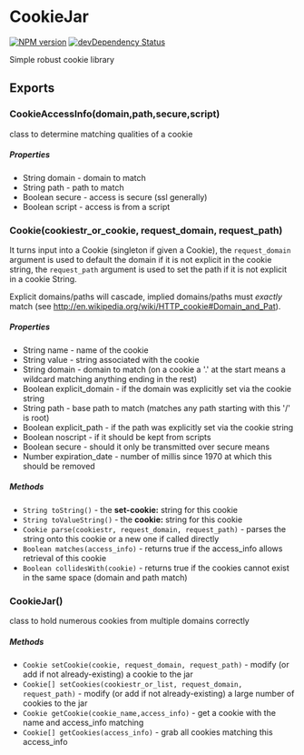 # CookieJar

[![NPM version](http://img.shields.io/npm/v/cookiejar.svg)](https://www.npmjs.org/package/cookiejar)
[![devDependency Status](https://david-dm.org/bmeck/node-cookiejar/dev-status.svg)](https://david-dm.org/bmeck/node-cookiejar?type=dev)

Simple robust cookie library

## Exports

### CookieAccessInfo(domain,path,secure,script)

class to determine matching qualities of a cookie

##### Properties

* String domain - domain to match
* String path - path to match
* Boolean secure - access is secure (ssl generally)
* Boolean script - access is from a script


### Cookie(cookiestr_or_cookie, request_domain, request_path)

It turns input into a Cookie (singleton if given a Cookie),
the `request_domain` argument is used to default the domain if it is not explicit in the cookie string,
the `request_path` argument is used to set the path if it is not explicit in a cookie String.

Explicit domains/paths will cascade, implied domains/paths must *exactly* match (see http://en.wikipedia.org/wiki/HTTP_cookie#Domain_and_Pat).

##### Properties

* String name - name of the cookie
* String value - string associated with the cookie
* String domain - domain to match (on a cookie a '.' at the start means a wildcard matching anything ending in the rest)
* Boolean explicit_domain - if the domain was explicitly set via the cookie string
* String path - base path to match (matches any path starting with this '/' is root)
* Boolean explicit_path - if the path was explicitly set via the cookie string
* Boolean noscript - if it should be kept from scripts
* Boolean secure - should it only be transmitted over secure means
* Number expiration_date - number of millis since 1970 at which this should be removed

##### Methods

* `String toString()` - the __set-cookie:__ string for this cookie
* `String toValueString()` - the __cookie:__ string for this cookie
* `Cookie parse(cookiestr, request_domain, request_path)` - parses the string onto this cookie or a new one if called directly
* `Boolean matches(access_info)` - returns true if the access_info allows retrieval of this cookie
* `Boolean collidesWith(cookie)` - returns true if the cookies cannot exist in the same space (domain and path match)


### CookieJar()

class to hold numerous cookies from multiple domains correctly

##### Methods

* `Cookie setCookie(cookie, request_domain, request_path)` - modify (or add if not already-existing) a cookie to the jar
* `Cookie[] setCookies(cookiestr_or_list, request_domain, request_path)` - modify (or add if not already-existing) a large number of cookies to the jar
* `Cookie getCookie(cookie_name,access_info)` - get a cookie with the name and access_info matching
* `Cookie[] getCookies(access_info)` - grab all cookies matching this access_info

